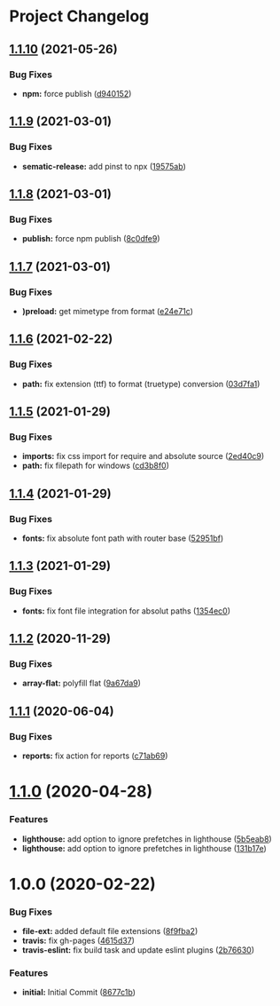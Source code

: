 # Project Changelog

## [1.1.10](https://github.com/GrabarzUndPartner/nuxt-font-loader-strategy/compare/v1.1.9...v1.1.10) (2021-05-26)


### Bug Fixes

* **npm:** force publish ([d940152](https://github.com/GrabarzUndPartner/nuxt-font-loader-strategy/commit/d94015229072d142d7eaafc6cf7e9d28cddf532b))

## [1.1.9](https://github.com/GrabarzUndPartner/nuxt-font-loader-strategy/compare/v1.1.8...v1.1.9) (2021-03-01)


### Bug Fixes

* **sematic-release:** add pinst to npx ([19575ab](https://github.com/GrabarzUndPartner/nuxt-font-loader-strategy/commit/19575abaea34e81af843ce354265eb24c9b8bd40))

## [1.1.8](https://github.com/GrabarzUndPartner/nuxt-font-loader-strategy/compare/v1.1.7...v1.1.8) (2021-03-01)


### Bug Fixes

* **publish:** force npm publish ([8c0dfe9](https://github.com/GrabarzUndPartner/nuxt-font-loader-strategy/commit/8c0dfe9c30495b861c8607c2df47162ca853d0b9))

## [1.1.7](https://github.com/GrabarzUndPartner/nuxt-font-loader-strategy/compare/v1.1.6...v1.1.7) (2021-03-01)


### Bug Fixes

* **)preload:**  get mimetype from format ([e24e71c](https://github.com/GrabarzUndPartner/nuxt-font-loader-strategy/commit/e24e71c6315d8c90a4284764190b84378136cd70))

## [1.1.6](https://github.com/GrabarzUndPartner/nuxt-font-loader-strategy/compare/v1.1.5...v1.1.6) (2021-02-22)


### Bug Fixes

* **path:** fix extension (ttf) to format (truetype) conversion ([03d7fa1](https://github.com/GrabarzUndPartner/nuxt-font-loader-strategy/commit/03d7fa1ab461a59c5f684b24ba7c1b898dfa0504))

## [1.1.5](https://github.com/GrabarzUndPartner/nuxt-font-loader-strategy/compare/v1.1.4...v1.1.5) (2021-01-29)


### Bug Fixes

* **imports:** fix css import for require and absolute source ([2ed40c9](https://github.com/GrabarzUndPartner/nuxt-font-loader-strategy/commit/2ed40c993157d91752fb1cc12d7c07c8b152c5dc))
* **path:** fix filepath for windows ([cd3b8f0](https://github.com/GrabarzUndPartner/nuxt-font-loader-strategy/commit/cd3b8f0bb56fe300e547c8efdd8188a0542102f4))

## [1.1.4](https://github.com/GrabarzUndPartner/nuxt-font-loader-strategy/compare/v1.1.3...v1.1.4) (2021-01-29)


### Bug Fixes

* **fonts:** fix absolute font path with router base ([52951bf](https://github.com/GrabarzUndPartner/nuxt-font-loader-strategy/commit/52951bfeb1ffeecaa072f28198bacd09dda7e8b3))

## [1.1.3](https://github.com/GrabarzUndPartner/nuxt-font-loader-strategy/compare/v1.1.2...v1.1.3) (2021-01-29)


### Bug Fixes

* **fonts:** fix font file integration for absolut paths ([1354ec0](https://github.com/GrabarzUndPartner/nuxt-font-loader-strategy/commit/1354ec0041296046e0440683035873b191f3f41e))

## [1.1.2](https://github.com/GrabarzUndPartner/nuxt-font-loader-strategy/compare/v1.1.1...v1.1.2) (2020-11-29)


### Bug Fixes

* **array-flat:** polyfill flat ([9a67da9](https://github.com/GrabarzUndPartner/nuxt-font-loader-strategy/commit/9a67da980cdf8f0c4257365f463b8b6990ed327e))

## [1.1.1](https://github.com/GrabarzUndPartner/nuxt-font-loader-strategy/compare/v1.1.0...v1.1.1) (2020-06-04)


### Bug Fixes

* **reports:** fix action for reports ([c71ab69](https://github.com/GrabarzUndPartner/nuxt-font-loader-strategy/commit/c71ab6926ab8ad6b3223679010739875b14224ba))

# [1.1.0](https://github.com/GrabarzUndPartner/nuxt-font-loader-strategy/compare/v1.0.0...v1.1.0) (2020-04-28)


### Features

* **lighthouse:** add option to ignore prefetches in lighthouse ([5b5eab8](https://github.com/GrabarzUndPartner/nuxt-font-loader-strategy/commit/5b5eab8bc31c89e1d58a7529ffa5cbd8e59e4e65))
* **lighthouse:** add option to ignore prefetches in lighthouse ([131b17e](https://github.com/GrabarzUndPartner/nuxt-font-loader-strategy/commit/131b17e4aabd9204df3cdefb9a10fc1704ea2d45))

# 1.0.0 (2020-02-22)


### Bug Fixes

* **file-ext:** added default file extensions ([8f9fba2](https://github.com/GrabarzUndPartner/nuxt-font-loader-strategy/commit/8f9fba26d81c88fc717e981b7fc5807dd0163274))
* **travis:** fix gh-pages ([4615d37](https://github.com/GrabarzUndPartner/nuxt-font-loader-strategy/commit/4615d37c010aad3361b126d1dc767f7acb787e9e))
* **travis-eslint:** fix build task and update eslint plugins ([2b76630](https://github.com/GrabarzUndPartner/nuxt-font-loader-strategy/commit/2b76630e326c6fc2b97d7d85dc6990a115930651))


### Features

* **initial:** Initial Commit ([8677c1b](https://github.com/GrabarzUndPartner/nuxt-font-loader-strategy/commit/8677c1b9022a146734c02684594974c02a4fdaa6))

